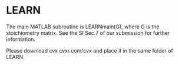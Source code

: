# LEARN
The main MATLAB subroutine is LEARNmain(G), where G is the stoichiometry matrix. See the SI Sec.7 of our submission for further information.

Please download cvx cvxr.com/cvx and place it in the same folder of LEARN.
